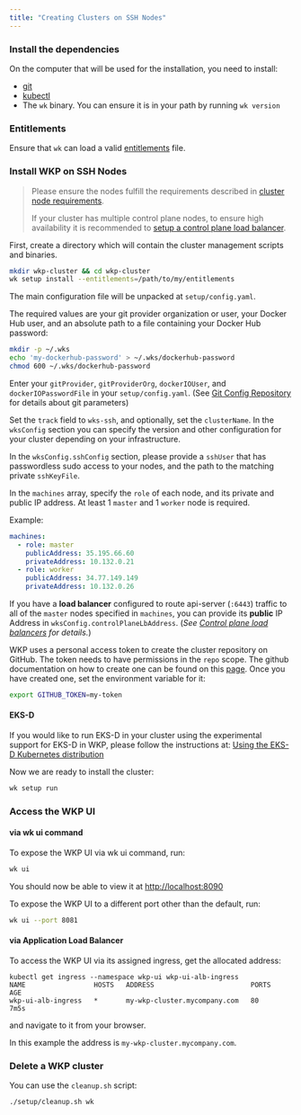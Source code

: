 ```yaml
---
title: "Creating Clusters on SSH Nodes"
---
```


### Install the dependencies

On the computer that will be used for the installation, you need to install:

- [git](https://www.atlassian.com/git/tutorials/install-git)
- [kubectl](https://kubernetes.io/docs/tasks/tools/install-kubectl/)
- The `wk` binary. You can ensure it is in your path by running `wk version`

### Entitlements

Ensure that `wk` can load a valid [entitlements](/getting-started/entitlements) file.

### Install WKP on SSH Nodes

> Please ensure the nodes fulfill the requirements described in [cluster node requirements](/deploying-wkp/hosts).
>
> If your cluster has multiple control plane nodes, to ensure high availability it is recommended to [setup a control plane load balancer](/tasks/control-plane-load-balancers).

First, create a directory which will contain the cluster management scripts and binaries.

```bash
mkdir wkp-cluster && cd wkp-cluster
wk setup install --entitlements=/path/to/my/entitlements
```

The main configuration file will be unpacked at `setup/config.yaml`.

The required values are your git provider organization or user, your Docker Hub user, and an absolute path to a file containing your Docker Hub password:

```bash
mkdir -p ~/.wks
echo 'my-dockerhub-password' > ~/.wks/dockerhub-password
chmod 600 ~/.wks/dockerhub-password
```

Enter your `gitProvider`, `gitProviderOrg`, `dockerIOUser`, and `dockerIOPasswordFile` in your `setup/config.yaml`. (See [Git Config Repository](/getting-started/git-config-repository) for details about git parameters)

Set the `track` field to `wks-ssh`, and optionally, set the `clusterName`.
In the `wksConfig` section you can specify the version and other configuration for your cluster
depending on your infrastructure.

In the `wksConfig.sshConfig` section, please provide a `sshUser` that has passwordless sudo access to your nodes, and
the path to the matching private `sshKeyFile`.

In the `machines` array, specify the `role` of each node, and its private and public IP address. At least 1 `master`
and 1 `worker` node is required.

Example:

```yaml
machines:
  - role: master
    publicAddress: 35.195.66.60
    privateAddress: 10.132.0.21
  - role: worker
    publicAddress: 34.77.149.149
    privateAddress: 10.132.0.26
```

If you have a **load balancer** configured to route api-server (`:6443`) traffic to all of the `master` nodes specified in `machines`, you can provide its **public** IP Address in `wksConfig.controlPlaneLbAddress`. (_See [Control plane load balancers](/tasks/control-plane-load-balancers) for details._)

WKP uses a personal access token to create the cluster repository on GitHub. The token needs to have permissions in
the `repo` scope. The github documentation on how to create one can be found on this [page](https://docs.github.com/en/free-pro-team@latest/github/authenticating-to-github/creating-a-personal-access-token). Once you have created one,
set the environment variable for it:

```bash
export GITHUB_TOKEN=my-token
```

#### EKS-D
If you would like to run EKS-D in your cluster using the experimental support for EKS-D in WKP, please follow the instructions at: [Using the EKS-D Kubernetes distribution](/tasks/using-the-eks-d-distribution)


Now we are ready to install the cluster:

```bash
wk setup run
```

### Access the WKP UI

#### via wk ui command

To expose the WKP UI via wk ui command, run:

```bash
wk ui
```

You should now be able to view it at <http://localhost:8090>

To expose the WKP UI to a different port other than the default, run:

```bash
wk ui --port 8081
```

#### via Application Load Balancer

To access the WKP UI via its assigned ingress, get the allocated address:

```console
kubectl get ingress --namespace wkp-ui wkp-ui-alb-ingress
NAME                 HOSTS   ADDRESS                        PORTS   AGE
wkp-ui-alb-ingress   *       my-wkp-cluster.mycompany.com   80      7m5s
```

and navigate to it from your browser.

In this example the address is `my-wkp-cluster.mycompany.com`.

### Delete a WKP cluster

You can use the `cleanup.sh` script:

```bash
./setup/cleanup.sh wk
```
